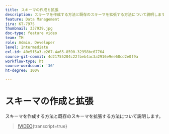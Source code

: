 ```yaml
---
title: スキーマの作成と拡張
description: スキーマを作成する方法と既存のスキーマを拡張する方法について説明します。
feature: Data Management
jira: KT-7975
thumbnail: 337939.jpg
doc-type: feature video
team: TM
role: Admin, Developer
level: Intermediate
exl-id: 40e5f5a3-e267-4a65-8590-32958bc67764
source-git-commit: 4d21755204c22fbeb4ac3a2916e9ee68cd2e0f9a
workflow-type: ht
source-wordcount: '36'
ht-degree: 100%

---
```


# スキーマの作成と拡張

スキーマを作成する方法と既存のスキーマを拡張する方法について説明します。

>[!VIDEO](https://video.tv.adobe.com/v/337939?quality=12&learn=on){transcript=true}
